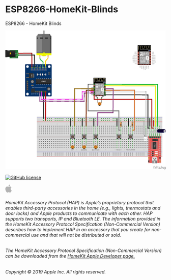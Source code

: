 # ESP8266-HomeKit-Blinds
ESP8266 - HomeKit Blinds


![alt text](https://raw.githubusercontent.com/AchimPieters/ESP8266-HomeKit-Blinds/master/ESP8266-HomeKit-Blinds.png "Scheme")

[![GitHub license](https://img.shields.io/badge/License-MIT-yellow.svg)](https://raw.githubusercontent.com/hyperion-project/hyperion.ng/master/LICENSE)









<img src="https://raw.githubusercontent.com/AchimPieters/ESP8266-HomeKit-Fountain-light/master/Images/apple_logo.png" width="20"/>

###### HomeKit Accessory Protocol (HAP) is Apple’s proprietary protocol that enables third-party accessories in the home (e.g., lights, thermostats and door locks) and Apple products to communicate with each other. HAP supports two transports, IP and Bluetooth LE. The information provided in the HomeKit Accessory Protocol Specification (Non-Commercial Version) describes how to implement HAP in an accessory that you create for non-commercial use and that will not be distributed or sold.

###### The HomeKit Accessory Protocol Specification (Non-Commercial Version) can be downloaded from the [HomeKit Apple Developer page.](https://developer.apple.com/homekit/)

###### Copyright © 2019 Apple Inc. All rights reserved.
